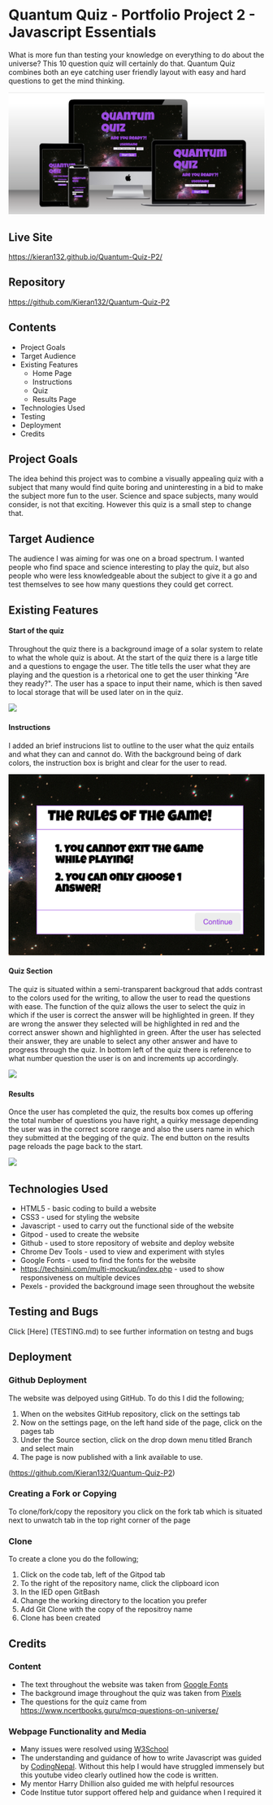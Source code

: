 # Quantum Quiz - Portfolio Project 2 - Javascript Essentials

What is more fun than testing your knowledge on everything to do about the universe? This 10 question quiz will certainly do that. Quantum Quiz combines both an eye catching user friendly layout with easy and hard questions to get the mind thinking.

<img src="assets/README images/Responsive screen.png">

## Live Site
https://kieran132.github.io/Quantum-Quiz-P2/

## Repository
https://github.com/Kieran132/Quantum-Quiz-P2

## Contents
- Project Goals
- Target Audience
- Existing Features
    - Home Page
    - Instructions
    - Quiz
    - Results Page
- Technologies Used
- Testing
- Deployment
- Credits

## Project Goals
The idea behind this project was to combine a visually appealing quiz with a subject that many would find quite boring and uninteresting in a bid to make the subject more fun to the user. Science and space subjects, many would consider, is not that exciting. However this quiz is a small step to change that.

## Target Audience
The audience I was aiming for was one on a broad spectrum. I wanted people who find space and science interesting to play the quiz, but also people who were less knowledgeable about the subject to give it a go and test themselves to see how many questions they could get correct.

## Existing Features

#### Start of the quiz
Throughout the quiz there is a background image of a solar system to relate to what the whole quiz is about. At the start of the quiz there is a large title and a questions to engage the user. The title tells the user what they are playing and the question is a rhetorical one to get the user thinking "Are they ready?". The user has a space to input their name, which is then saved to local storage that will be used later on in the quiz.

<img src="assets/README images/Quiz_Start.png">

#### Instructions
I added an brief instrucions list to outline to the user what the quiz entails and what they can and cannot do. With the background being of dark colors, the instruction box is bright and clear for the user to read.

<img src="assets/README images/Instructions.png">

#### Quiz Section
The quiz is situated within a semi-transparent backgroud that adds contrast to the colors used for the writing, to allow the user to read the questions with ease. The function of the quiz allows the user to select the quiz in which if the user is correct the answer will be highlighted in green. If they are wrong the answer they selected will be highlighted in red and the correct answer shown and highlighted in green. After the user has selected their answer, they are unable to select any other answer and have to progress through the quiz. In bottom left of the quiz there is reference to what number question the user is on and increments up accordingly.

<img src="assets/README images/Quiz.png">

#### Results
Once the user has completed the quiz, the results box comes up offering the total number of questions you have right, a quirky message depending the user was in the correct score range and also the users name in which they submitted at the begging of the quiz. The end button on the results page reloads the page back to the start.

<img src="assets/README images/Results.png">

## Technologies Used
- HTML5 - basic coding to build a website
- CSS3 - used for styling the website
- Javascript - used to carry out the functional side of the website
- Gitpod - used to create the website
- Github - used to store repository of website and deploy website
- Chrome Dev Tools - used to view and experiment with styles
- Google Fonts - used to find the fonts for the website
- https://techsini.com/multi-mockup/index.php - used to show responsiveness on multiple devices
- Pexels - provided the background image seen throughout the website

## Testing and Bugs
Click [Here] (TESTING.md) to see further information on testng and bugs

## Deployment

### Github Deployment
The website was delpoyed using GitHub. To do this I did the following;
1. When on the websites GitHub repository, click on the settings tab
2. Now on the settings page, on the left hand side of the page, click on the pages tab
3. Under the Source section, click on the drop down menu titled Branch and select main
4. The page is now published with a link available to use.

(https://github.com/Kieran132/Quantum-Quiz-P2)

### Creating a Fork or Copying
To clone/fork/copy the repository you click on the fork tab which is situated next to unwatch tab in the top right corner of the page

### Clone
To create a clone you do the following;
1. Click on the code tab, left of the Gitpod tab
2. To the right of the repository name, click the clipboard icon
3. In the IED open GitBash
4. Change the working directory to the location you prefer
5. Add Git Clone with the copy of the repositroy name
6. Clone has been created

## Credits

### Content
- The text throughout the website was taken from [Google Fonts](https://fonts.google.com/)
- The background image throughout the quiz was taken from [Pixels](https://www.pexels.com/)
- The questions for the quiz came from https://www.ncertbooks.guru/mcq-questions-on-universe/

### Webpage Functionality and Media
- Many issues were resolved using [W3School](https://www.w3schools.com/)
- The understanding and guidance of how to write Javascript was guided by [CodingNepal](https://www.youtube.com/@CodingNepal). Without this help I would have struggled immensely but this youtube video clearly outlined how the code is written. 
- My mentor Harry Dhillion also guided me with helpful resources
- Code Institue tutor support offered help and guidance when I required it